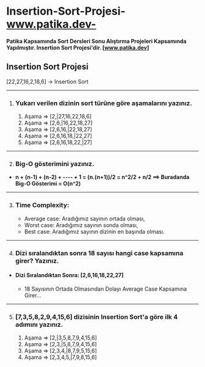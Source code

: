 # Insertion-Sort-Projesi-www.patika.dev-

**Patika Kapsamında Sort Dersleri Sonu Alıştırma Projeleri Kapsamında Yapılmıştır. Insertion Sort Projesi'dir. [www.patika.dev]** 

## Insertion Sort Projesi

 [22,27,16,2,18,6] -> Insertion Sort

----------------------------

1. ### Yukarı verilen dizinin sort türüne göre aşamalarını yazınız.

    1. Aşama => [2,|27,16,22,18,6]
    2. Aşama => [2,6,|16,22,18,27]
    3. Aşama => [2,6,16,|22,18,27]
    4. Aşama => [2,6,16,18,|22,27]
    5. Aşama => [2,6,16,18,22,|27]

----------------------------

2. ### Big-O gösterimini yazınız.

  - **n + (n-1) + (n-2) + ---- + 1 = (n.(n+1))/2 = n^2/2 + n/2 ==> Buradanda Big-O Gösterimi = O(n^2)**

----------------------------

3. ### Time Complexity: 

    - Average case: Aradığımız sayının ortada olması,
    - Worst case: Aradığımız sayının sonda olması, 
    - Best case: Aradığımız sayının dizinin en başında olması.

----------------------------

4.  ### Dizi sıralandıktan sonra 18 sayısı hangi case kapsamına girer? Yazınız.

 - #### Dizi Sıralandıktan Sonra: [2,6,16,18,22,27]

   - 18 Sayısının Ortada Olmasından Dolayı Average Case Kapsamına Girer...

----------------------------

5. ### [7,3,5,8,2,9,4,15,6] dizisinin Insertion Sort'a göre ilk 4 adımını yazınız.

    1. Aşama => [2,|3,5,8,7,9,4,15,6]
    2. Aşama => [2,3,|5,8,7,9,4,15,6]
    3. Aşama => [2,3,4,|8,7,9,5,15,6]
    4. Aşama => [2,3,4,5,|7,9,8,15,6]
